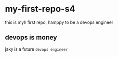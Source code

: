 # my-first-repo-s4
this is myh first repo, hamppy to be a devops engineer
## devops is money 
jaky  is a future `devops engineer`
